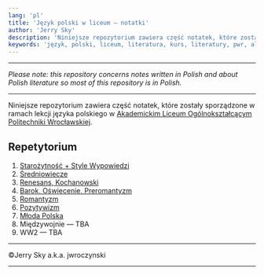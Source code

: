 ```yaml
---
lang: 'pl'
title: 'Język polski w liceum — notatki'
author: 'Jerry Sky'
description: 'Niniejsze repozytorium zawiera część notatek, które zostały sporządzone w ramach lekcji języka polskiego w [Akademickim Liceum Ogólnokształcącym Politechniki Wrocławskiej](https://liceum.pwr.edu.pl/).'
keywords: 'język, polski, liceum, literatura, kurs, literatury, pwr, alo, akademickie, liceum, politechniki, wrocławskiej, Wrocław, Polska, Dolny Śląsk, dolnośląskie, notatki, notatka, repetytorium, starożytność, style wypowiedzi, średniowiecz, renesans, Kochanowski, Barok, Oświecenie, Preromantyzm, Romantyzm, Pozytywizm, Młoda Polska'
---
```


---

*Please note: this repository concerns notes written in Polish and about Polish literature so most of this repository is in Polish.*

---

Niniejsze repozytorium zawiera część notatek, które zostały sporządzone w ramach lekcji języka polskiego w [Akademickim Liceum Ogólnokształcącym Politechniki Wrocławskiej](https://liceum.pwr.edu.pl/).

## Repetytorium

1. [Starożytność + Style Wypowiedzi](repetytorium/starożytność.md)
2. [Średniowiecze](repetytorium/średniowiecze.md)
3. [Renesans, Kochanowski](repetytorium/renesans-kochanowski.md)
4. [Barok, Oświecenie, Preromantyzm](repetytorium/barok-oświecenie-preromantyzm.md)
5. [Romantyzm](repetytorium/romantyzm.md)
6. [Pozytywizm](repetytorium/pozytywizm.md)
7. [Młoda Polska](repetytorium/młoda-polska.md)
8. Międzywojnie — TBA
9. WW2 — TBA

---

©Jerry Sky a.k.a. jwroczynski

---
